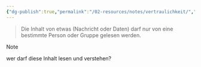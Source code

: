```yaml
---
{"dg-publish":true,"permalink":"/02-resources/notes/vertraulichkeit/","tags":["it-sicherheit"],"noteIcon":"","updated":"2025-09-05T10:12:32.581+02:00"}
---
```


>Die Inhalt von etwas (Nachricht oder Daten) darf nur von eine bestimmte Person oder Gruppe gelesen werden.

>[!note]
>wer darf diese Inhalt lesen und verstehen?